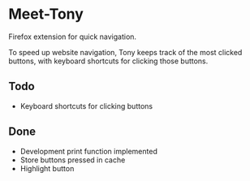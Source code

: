 # Meet-Tony
Firefox extension for quick navigation.

To speed up website navigation, Tony keeps track of the most clicked buttons, with keyboard shortcuts for clicking those buttons.

## Todo
- Keyboard shortcuts for clicking buttons

## Done
- Development print function implemented
- Store buttons pressed in cache
- Highlight button
